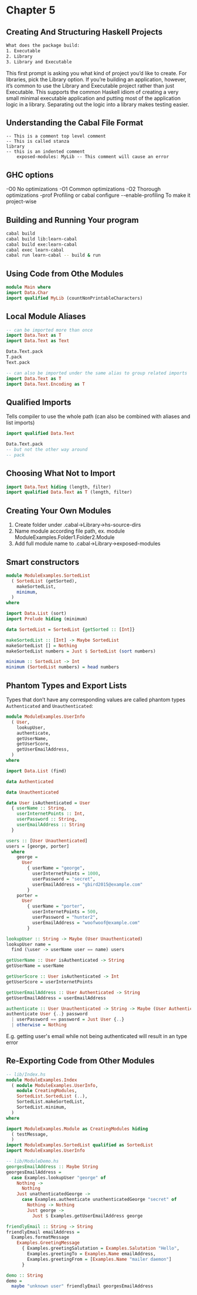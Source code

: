 # Chapter 5

## Creating And Structuring Haskell Projects

```bash
What does the package build:
1. Executable
2. Library
3. Library and Executable
```

This first prompt is asking you what kind of project you’d like to create. For libraries, pick the Library option. If you’re building an application, however, it’s common to use the Library and Executable project rather than just Executable. This supports the common Haskell idiom of creating a very small minimal executable application and putting most of the application logic in a library. Separating out the logic into a library makes testing easier.

## Understanding the Cabal File Format

```cabal
-- This is a comment top level comment
-- This is called stanza
library
-- this is an indented comment
    exposed-modules: MyLib -- This comment will cause an error
```

## GHC options

-O0 No optimizations
-O1 Common optimizations
-O2 Thorough optimizations
-prof Profiling
or
cabal configure --enable-profiling To make it project-wise

## Building and Running Your program

```bash
cabal build
cabal build lib:learn-cabal
cabal build exe:learn-cabal
cabal exec learn-cabal
cabal run learn-cabal -- build & run

```

## Using Code from Othe Modules

```haskell
module Main where
import Data.Char
import qualified MyLib (countNonPrintableCharacters)
```

## Local Module Aliases

```haskell
-- can be imported more than once
import Data.Text as T
import Data.Text as Text

Data.Text.pack
T.pack
Text.pack
```

```haskell
-- can also be imported under the same alias to group related imports
import Data.Text as T
import Data.Text.Encoding as T
```

## Qualified Imports

Tells compiler to use the whole path (can also be combined with aliases and list imports)

```haskell
import qualified Data.Text

Data.Text.pack
-- but not the other way around
-- pack

```

## Choosing What Not to Import

```haskell
import Data.Text hiding (length, filter)
import qualified Data.Text as T (length, filter)
```

## Creating Your Own Modules

1. Create folder under .cabal->Library->hs-source-dirs
2. Name module according file path, ex. module ModuleExamples.Folder1.Folder2.Module
3. Add full module name to .cabal->Library->exposed-modules

## Smart constructors

```haskell
module ModuleExamples.SortedList
  ( SortedList (getSorted),
    makeSortedList,
    minimum,
  )
where

import Data.List (sort)
import Prelude hiding (minimum)

data SortedList = SortedList {getSorted :: [Int]}

makeSortedList :: [Int] -> Maybe SortedList
makeSortedList [] = Nothing
makeSortedList numbers = Just $ SortedList (sort numbers)

minimum :: SortedList -> Int
minimum (SortedList numbers) = head numbers
```

## Phantom Types and Export Lists

Types that don’t have any corresponding values are called phantom types `Authenticated` and `Unauthenticated`:

```haskell
module ModuleExamples.UserInfo
  ( User,
    lookupUser,
    authenticate,
    getUserName,
    getUserScore,
    getUserEmailAddress,
  )
where

import Data.List (find)

data Authenticated

data Unauthenticated

data User isAuthenticated = User
  { userName :: String,
    userInternetPoints :: Int,
    userPassword :: String,
    userEmailAddress :: String
  }

users :: [User Unauthenticated]
users = [george, porter]
  where
    george =
      User
        { userName = "george",
          userInternetPoints = 1000,
          userPassword = "secret",
          userEmailAddress = "gbird2015@example.com"
        }
    porter =
      User
        { userName = "porter",
          userInternetPoints = 500,
          userPassword = "hunter2",
          userEmailAddress = "woofwoof@example.com"
        }

lookupUser :: String -> Maybe (User Unauthenticated)
lookupUser name =
  find (\user -> userName user == name) users

getUserName :: User isAuthenticated -> String
getUserName = userName

getUserScore :: User isAuthenticated -> Int
getUserScore = userInternetPoints

getUserEmailAddress :: User Authenticated -> String
getUserEmailAddress = userEmailAddress

authenticate :: User Unauthenticated -> String -> Maybe (User Authenticated)
authenticate User {..} password
  | userPassword == password = Just User {..}
  | otherwise = Nothing
```

E.g. getting user's email while not being authenticated will result in an type error

## Re-Exporting Code from Other Modules

```haskell
-- lib/Index.hs
module ModuleExamples.Index
  ( module ModuleExamples.UserInfo,
    module CreatingModules,
    SortedList.SortedList (..),
    SortedList.makeSortedList,
    SortedList.minimum,
  )
where

import ModuleExamples.Module as CreatingModules hiding
  ( testMessage,
  )
import ModuleExamples.SortedList qualified as SortedList
import ModuleExamples.UserInfo
```

```haskell
-- lib/ModuleDemo.hs
georgesEmailAddress :: Maybe String
georgesEmailAddress =
  case Examples.lookupUser "george" of
    Nothing ->
      Nothing
    Just unathenticatedGeorge ->
      case Examples.authenticate unathenticatedGeorge "secret" of
        Nothing -> Nothing
        Just george ->
          Just $ Examples.getUserEmailAddress george

friendlyEmail :: String -> String
friendlyEmail emailAddress =
  Examples.formatMessage
    Examples.GreetingMessage
      { Examples.greetingSalutation = Examples.Salutation "Hello",
        Examples.greetingTo = Examples.Name emailAddress,
        Examples.greetingFrom = [Examples.Name "mailer daemon"]
      }

demo :: String
demo =
  maybe "unknown user" friendlyEmail georgesEmailAddress
```
